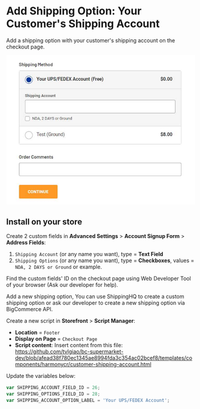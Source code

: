 # Add Shipping Option: Your Customer's Shipping Account

Add a shipping option with your customer's shipping account on the checkout page.

![Your customer's shipping account](img/your-customer-shipping-account.jpg)

## Install on your store

Create 2 custom fields in **Advanced Settings** > **Account Signup Form** > **Address Fields**:

1. `Shipping Account` (or any name you want), type = **Text Field**
2. `Shipping Options` (or any name you want), type = **Checkboxes**, values = `NDA, 2 DAYS or Ground` or example.

Find the custom fields' ID on the checkout page using Web Developer Tool of your browser (Ask our developer for help).

Add a new shipping option, You can use ShippingHQ to create a custom shipping option or ask our developer to create a new shipping option via BigCommerce API.

Create a new script in **Storefront** > **Script Manager**:

- **Location** = `Footer`
- **Display on Page** = `Checkout Page`
- **Script content**: Insert content from this file: https://github.com/tvlgiao/bc-supermarket-dev/blob/afead38f780ec1345ae8994fda3c354ac02bcef8/templates/components/harmonycr/customer-shipping-account.html

Update the variables below:

```js
var SHIPPING_ACCOUNT_FIELD_ID = 26;
var SHIPPING_OPTIONS_FIELD_ID = 28;
var SHIPPING_ACCOUNT_OPTION_LABEL = 'Your UPS/FEDEX Account';
```


